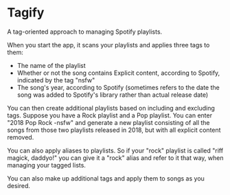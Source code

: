 # Tagify

A tag-oriented approach to managing Spotify playlists.

When you start the app, it scans your playlists and applies three tags to them:
* The name of the playlist
* Whether or not the song contains Explicit content, according to Spotify, indicated by the tag "nsfw"
* The song's year, according to Spotify (sometimes refers to the date the song was added to Spotify's library rather than actual release date)

You can then create additional playlists based on including and excluding tags. Suppose you have a Rock playlist and a Pop playlist. You can enter "2018 Pop Rock -nsfw" and generate a new playlist consisting of all the songs from those two playlists released in 2018, but with all explicit content removed. 

You can also apply aliases to playlists. So if your "rock" playlist is called "riff magick, daddyo!" you can give it a "rock" alias and refer to it that way, when managing your tagged lists.

You can also make up additional tags and apply them to songs as you desired.

